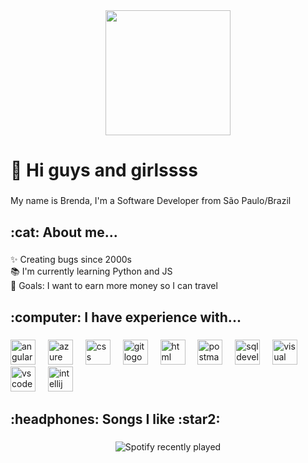 

<!--
**bresantos/bresantos** is a ✨ _special_ ✨ repository because its `README.md` (this file) appears on your GitHub profile.

Here are some ideas to get you started:

- 🔭 I’m currently working on ...
- 🌱 I’m currently learning ...
- 👯 I’m looking to collaborate on ...
- 🤔 I’m looking for help with ...
- 💬 Ask me about ...
- 📫 How to reach me: ...
- 😄 Pronouns: ...
- ⚡ Fun fact: ...


https://dev.to/nikolab/complete-list-of-github-markdown-emoji-markup-5aia
-->

<div align="center">
  <img height="200" src="https://media3.giphy.com/media/v1.Y2lkPTc5MGI3NjExY3RkZ2xkYWY5dHBuenJhOTZvNXg3OHM2b25xNjI5OWg1a2FjY2hvMCZlcD12MV9pbnRlcm5hbF9naWZfYnlfaWQmY3Q9Zw/3oKIPnAiaMCws8nOsE/giphy.gif"  />
</div>

###

<h1 align="left">👋 Hi guys and girlssss</h1>

###

<p align="left">My name is Brenda, I'm a Software Developer from São Paulo/Brazil</p>

###

<h2 align="left">:cat: About me...</h2>

###

<p align="left">
  ✨ Creating bugs since 2000s<br>
  📚 I'm currently learning Python and JS<br>
  🎯 Goals: I want to earn more money so I can travel<br>
  
###

<h2 align="left">:computer: I have experience with...</h2>

###

<div align="left">
  <img src="https://cdn.jsdelivr.net/gh/devicons/devicon/icons/angular/angular-original.svg" height="40" alt="angular logo"  />
  <img width="12" />
  <img src="https://cdn.jsdelivr.net/gh/devicons/devicon/icons/azuredevops/azuredevops-plain.svg" height="40" alt="azure devops logo"  />
  <img width="12" />
  <img src="https://cdn.jsdelivr.net/gh/devicons/devicon/icons/css3/css3-original.svg" height="40" alt="css logo"  />
  <img width="12" />
  <img src="https://cdn.jsdelivr.net/gh/devicons/devicon/icons/git/git-original.svg" height="40" alt="git logo"  />
  <img width="12" />
  <img src="https://cdn.jsdelivr.net/gh/devicons/devicon/icons/html5/html5-original-wordmark.svg" height="40" alt="html logo"  />
  <img width="12" />
  <img src="https://cdn.jsdelivr.net/gh/devicons/devicon/icons/postman/postman-plain-wordmark.svg" height="40" alt="postman logo"  />
  <img width="12" />
  <img src="https://cdn.jsdelivr.net/gh/devicons/devicon/icons/sqldeveloper/sqldeveloper-original.svg" height="40" alt="sqldeveloper logo"  />
  <img width="12" />
  <img src="https://cdn.jsdelivr.net/gh/devicons/devicon/icons/visualstudio/visualstudio-original.svg" height="40" alt="visual studio logo"  />
  <img width="12" />
  <img src="https://cdn.jsdelivr.net/gh/devicons/devicon/icons/vscode/vscode-original.svg" height="40" alt="vs code logo"  />
  <img width="12" />
  <img src="https://cdn.jsdelivr.net/gh/devicons/devicon/icons/intellij/intellij-plain.svg" height="40" alt="intellij logo"  />
</div>

###

<h2 align="left">:headphones: Songs I like :star2: </h2>

###

<div align="center">
  <img src="https://spotify-recently-played-readme.vercel.app/api?user=226uyqke47nkbkvk747k2qwaa" alt="Spotify recently played"  />
</div>

###


